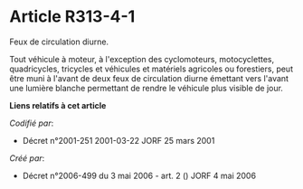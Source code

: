 # Article R313-4-1

Feux de circulation diurne.

Tout véhicule à moteur, à l'exception des cyclomoteurs, motocyclettes, quadricycles, tricycles et véhicules et matériels
agricoles ou forestiers, peut être muni à l'avant de deux feux de circulation diurne émettant vers l'avant une lumière
blanche permettant de rendre le véhicule plus visible de jour.

**Liens relatifs à cet article**

_Codifié par_:

  - Décret n°2001-251 2001-03-22 JORF 25 mars 2001

_Créé par_:

  - Décret n°2006-499 du 3 mai 2006 - art. 2 () JORF 4 mai 2006
